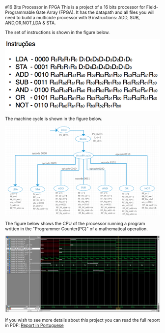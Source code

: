 #16 Bits Processor in FPGA
This is a project of a 16 bits processor for Field-Programmable Gate Array (FPGA). It has the datapath and all files you will need to build a multicicle processor with 9 instructions: ADD, SUB, AND,OR,NOT,LDA & STA. 

The set of instructions is shown in the figure below.

![](https://github.com/jaimedantas/16-bits-Processor-FPGA/blob/master/Instru%C3%A7%C3%B5es.png)

The machine cycle is shown in the figure below.

![](https://github.com/jaimedantas/16-bits-Processor-FPGA/blob/master/fluxograma.png)

The figure below shows the CPU of the processor running a program written in the "Programmer Counter(PC)" of a mathematical operation.

![](https://github.com/jaimedantas/16-bits-Processor-FPGA/blob/master/cpu_print.png)

If you wish to see more details about this project you can read the full report in PDF:
[Report in Portuguese](https://github.com/jaimedantas/16-bits-Processor-FPGA/blob/master/sistemas_digitais.pdf)
